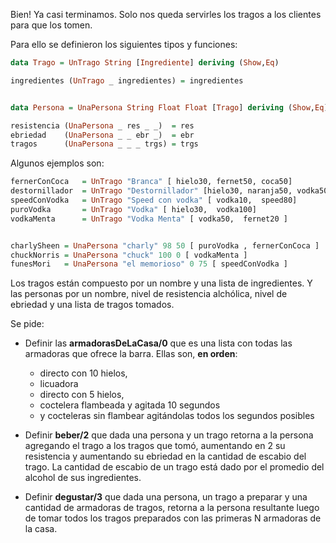 Bien! Ya casi terminamos. Solo nos queda servirles los tragos a los clientes para que los tomen.

Para ello se definieron los siguientes tipos y funciones:

```Haskell
data Trago = UnTrago String [Ingrediente] deriving (Show,Eq)

ingredientes (UnTrago _ ingredientes) = ingredientes


data Persona = UnaPersona String Float Float [Trago] deriving (Show,Eq)

resistencia (UnaPersona _ res _ _)  = res
ebriedad    (UnaPersona _ _ ebr _)  = ebr
tragos      (UnaPersona _ _ _ trgs) = trgs

```

Algunos ejemplos son:

```Haskell
fernerConCoca   = UnTrago "Branca" [ hielo30, fernet50, coca50]
destornillador  = UnTrago "Destornillador" [hielo30, naranja50, vodka50]
speedConVodka   = UnTrago "Speed con vodka" [ vodka10,  speed80]
puroVodka       = UnTrago "Vodka" [ hielo30,  vodka100]
vodkaMenta      = UnTrago "Vodka Menta" [ vodka50,  fernet20 ]


charlySheen = UnaPersona "charly" 98 50 [ puroVodka , fernerConCoca ]
chuckNorris = UnaPersona "chuck" 100 0 [ vodkaMenta ]
funesMori   = UnaPersona "el memorioso" 0 75 [ speedConVodka ]
```

Los tragos están compuesto por un nombre y una lista de ingredientes. Y las personas por un nombre, nivel de resistencia alchólica, nivel de ebriedad y una lista de tragos tomados.

Se pide:

- Definir las **armadorasDeLaCasa/0** que es una lista con todas las armadoras que ofrece la barra. Ellas son, **en orden**:
  - directo con 10 hielos,
  - licuadora
  - directo con 5 hielos,
  - coctelera flambeada y agitada 10 segundos
  - y cocteleras sin flambear agitándolas todos los segundos posibles

- Definir **beber/2** que dada una persona y un trago retorna a la persona agregando el trago a los tragos que tomó, aumentando en 2 su resistencia y aumentando su ebriedad en la cantidad de escabio del trago. La cantidad de escabio de un trago está dado por el promedio del alcohol de sus ingredientes.

- Definir **degustar/3** que dada una persona, un trago a preparar y una cantidad de armadoras de tragos, retorna a la persona resultante luego de tomar todos los tragos preparados con las primeras N armadoras de la casa.
